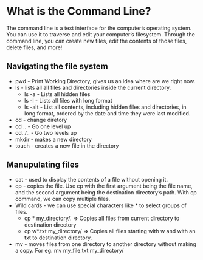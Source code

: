 # What is the Command Line?
The command line is a text interface for the computer’s operating system. 
You can use it to traverse and edit your computer’s filesystem. Through the command line, you can create new files, edit the contents of those files, delete files, and more!

## Navigating the file system

* pwd - Print Working Directory, gives us an idea where are we right now.
* ls - lists all all files and directories inside the current directory.
  * ls -a - Lists all hidden files
  * ls -l - Lists all files with long format
  * ls -alt - List all contents, including hidden files and directories, in long format, ordered by the date and time they were last modified.
* cd - change diretory
* cd .. - Go one level up
* cd../.. - Go two levels up
* mkdir - makes a new directory
* touch - creates a new file in the directory

## Manupulating files
* cat - used to display the contents of a file without opening it.
* cp - copies the file. Use cp with the first argument being the file name, and the second argument being the destination directory’s path. With cp command, we can copy multiple files.
* Wild cards - we can use special characters like * to select groups of files. 
    * cp * my_directory/.   => Copies all files from current directory to destination directory
    * cp w*.txt my_directory/ => Copies all files starting with w and with an txt to destination directory.
* mv - moves files from one directory to another directory without making a copy. For eg. mv my_file.txt my_directory/ 
